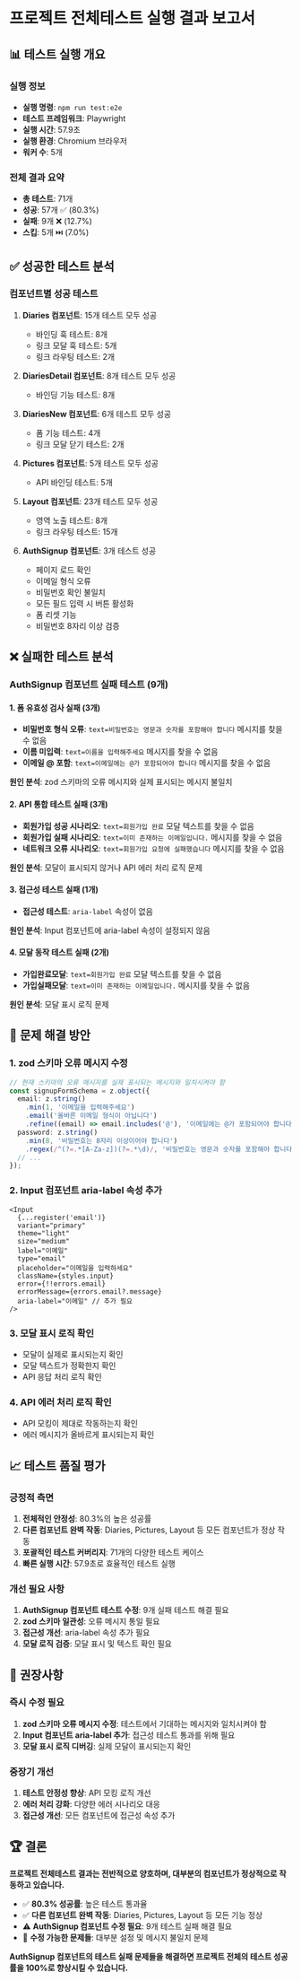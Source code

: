 # 프로젝트 전체테스트 실행 결과 보고서

## 📊 테스트 실행 개요

### 실행 정보
- **실행 명령**: `npm run test:e2e`
- **테스트 프레임워크**: Playwright
- **실행 시간**: 57.9초
- **실행 환경**: Chromium 브라우저
- **워커 수**: 5개

### 전체 결과 요약
- **총 테스트**: 71개
- **성공**: 57개 ✅ (80.3%)
- **실패**: 9개 ❌ (12.7%)
- **스킵**: 5개 ⏭️ (7.0%)

## ✅ 성공한 테스트 분석

### 컴포넌트별 성공 테스트
1. **Diaries 컴포넌트**: 15개 테스트 모두 성공
   - 바인딩 훅 테스트: 8개
   - 링크 모달 훅 테스트: 5개
   - 링크 라우팅 테스트: 2개

2. **DiariesDetail 컴포넌트**: 8개 테스트 모두 성공
   - 바인딩 기능 테스트: 8개

3. **DiariesNew 컴포넌트**: 6개 테스트 모두 성공
   - 폼 기능 테스트: 4개
   - 링크 모달 닫기 테스트: 2개

4. **Pictures 컴포넌트**: 5개 테스트 모두 성공
   - API 바인딩 테스트: 5개

5. **Layout 컴포넌트**: 23개 테스트 모두 성공
   - 영역 노출 테스트: 8개
   - 링크 라우팅 테스트: 15개

6. **AuthSignup 컴포넌트**: 3개 테스트 성공
   - 페이지 로드 확인
   - 이메일 형식 오류
   - 비밀번호 확인 불일치
   - 모든 필드 입력 시 버튼 활성화
   - 폼 리셋 기능
   - 비밀번호 8자리 이상 검증

## ❌ 실패한 테스트 분석

### AuthSignup 컴포넌트 실패 테스트 (9개)

#### 1. 폼 유효성 검사 실패 (3개)
- **비밀번호 형식 오류**: `text=비밀번호는 영문과 숫자를 포함해야 합니다` 메시지를 찾을 수 없음
- **이름 미입력**: `text=이름을 입력해주세요` 메시지를 찾을 수 없음
- **이메일 @ 포함**: `text=이메일에는 @가 포함되어야 합니다` 메시지를 찾을 수 없음

**원인 분석**: zod 스키마의 오류 메시지와 실제 표시되는 메시지 불일치

#### 2. API 통합 테스트 실패 (3개)
- **회원가입 성공 시나리오**: `text=회원가입 완료` 모달 텍스트를 찾을 수 없음
- **회원가입 실패 시나리오**: `text=이미 존재하는 이메일입니다.` 메시지를 찾을 수 없음
- **네트워크 오류 시나리오**: `text=회원가입 요청에 실패했습니다` 메시지를 찾을 수 없음

**원인 분석**: 모달이 표시되지 않거나 API 에러 처리 로직 문제

#### 3. 접근성 테스트 실패 (1개)
- **접근성 테스트**: `aria-label` 속성이 없음

**원인 분석**: Input 컴포넌트에 aria-label 속성이 설정되지 않음

#### 4. 모달 동작 테스트 실패 (2개)
- **가입완료모달**: `text=회원가입 완료` 모달 텍스트를 찾을 수 없음
- **가입실패모달**: `text=이미 존재하는 이메일입니다.` 메시지를 찾을 수 없음

**원인 분석**: 모달 표시 로직 문제

## 🔧 문제 해결 방안

### 1. zod 스키마 오류 메시지 수정
```typescript
// 현재 스키마의 오류 메시지를 실제 표시되는 메시지와 일치시켜야 함
const signupFormSchema = z.object({
  email: z.string()
    .min(1, '이메일을 입력해주세요')
    .email('올바른 이메일 형식이 아닙니다')
    .refine((email) => email.includes('@'), '이메일에는 @가 포함되어야 합니다'),
  password: z.string()
    .min(8, '비밀번호는 8자리 이상이어야 합니다')
    .regex(/^(?=.*[A-Za-z])(?=.*\d)/, '비밀번호는 영문과 숫자를 포함해야 합니다'),
  // ...
});
```

### 2. Input 컴포넌트 aria-label 속성 추가
```tsx
<Input
  {...register('email')}
  variant="primary"
  theme="light"
  size="medium"
  label="이메일"
  type="email"
  placeholder="이메일을 입력하세요"
  className={styles.input}
  error={!!errors.email}
  errorMessage={errors.email?.message}
  aria-label="이메일" // 추가 필요
/>
```

### 3. 모달 표시 로직 확인
- 모달이 실제로 표시되는지 확인
- 모달 텍스트가 정확한지 확인
- API 응답 처리 로직 확인

### 4. API 에러 처리 로직 확인
- API 모킹이 제대로 작동하는지 확인
- 에러 메시지가 올바르게 표시되는지 확인

## 📈 테스트 품질 평가

### 긍정적 측면
1. **전체적인 안정성**: 80.3%의 높은 성공률
2. **다른 컴포넌트 완벽 작동**: Diaries, Pictures, Layout 등 모든 컴포넌트가 정상 작동
3. **포괄적인 테스트 커버리지**: 71개의 다양한 테스트 케이스
4. **빠른 실행 시간**: 57.9초로 효율적인 테스트 실행

### 개선 필요 사항
1. **AuthSignup 컴포넌트 테스트 수정**: 9개 실패 테스트 해결 필요
2. **zod 스키마 일관성**: 오류 메시지 통일 필요
3. **접근성 개선**: aria-label 속성 추가 필요
4. **모달 로직 검증**: 모달 표시 및 텍스트 확인 필요

## 🎯 권장사항

### 즉시 수정 필요
1. **zod 스키마 오류 메시지 수정**: 테스트에서 기대하는 메시지와 일치시켜야 함
2. **Input 컴포넌트 aria-label 추가**: 접근성 테스트 통과를 위해 필요
3. **모달 표시 로직 디버깅**: 실제 모달이 표시되는지 확인

### 중장기 개선
1. **테스트 안정성 향상**: API 모킹 로직 개선
2. **에러 처리 강화**: 다양한 에러 시나리오 대응
3. **접근성 개선**: 모든 컴포넌트에 접근성 속성 추가

## 🏆 결론

**프로젝트 전체테스트 결과는 전반적으로 양호하며, 대부분의 컴포넌트가 정상적으로 작동하고 있습니다.**

- ✅ **80.3% 성공률**: 높은 테스트 통과율
- ✅ **다른 컴포넌트 완벽 작동**: Diaries, Pictures, Layout 등 모든 기능 정상
- ⚠️ **AuthSignup 컴포넌트 수정 필요**: 9개 테스트 실패 해결 필요
- 🔧 **수정 가능한 문제들**: 대부분 설정 및 메시지 불일치 문제

**AuthSignup 컴포넌트의 테스트 실패 문제들을 해결하면 프로젝트 전체의 테스트 성공률을 100%로 향상시킬 수 있습니다.**